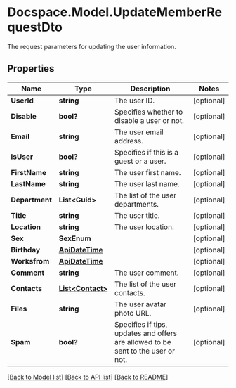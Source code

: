 # Docspace.Model.UpdateMemberRequestDto
The request parameters for updating the user information.

## Properties

Name | Type | Description | Notes
------------ | ------------- | ------------- | -------------
**UserId** | **string** | The user ID. | [optional] 
**Disable** | **bool?** | Specifies whether to disable a user or not. | [optional] 
**Email** | **string** | The user email address. | [optional] 
**IsUser** | **bool?** | Specifies if this is a guest or a user. | [optional] 
**FirstName** | **string** | The user first name. | [optional] 
**LastName** | **string** | The user last name. | [optional] 
**Department** | **List&lt;Guid&gt;** | The list of the user departments. | [optional] 
**Title** | **string** | The user title. | [optional] 
**Location** | **string** | The user location. | [optional] 
**Sex** | **SexEnum** |  | [optional] 
**Birthday** | [**ApiDateTime**](ApiDateTime.md) |  | [optional] 
**Worksfrom** | [**ApiDateTime**](ApiDateTime.md) |  | [optional] 
**Comment** | **string** | The user comment. | [optional] 
**Contacts** | [**List&lt;Contact&gt;**](Contact.md) | The list of the user contacts. | [optional] 
**Files** | **string** | The user avatar photo URL. | [optional] 
**Spam** | **bool?** | Specifies if tips, updates and offers are allowed to be sent to the user or not. | [optional] 

[[Back to Model list]](../README.md#documentation-for-models) [[Back to API list]](../README.md#documentation-for-api-endpoints) [[Back to README]](../README.md)

